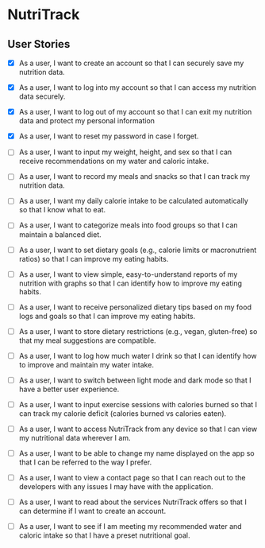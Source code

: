 # NutriTrack

## User Stories

- [x] As a user, I want to create an account so that I can securely save my nutrition data.
- [x] As a user, I want to log into my account so that I can access my nutrition data securely.
- [x] As a user, I want to log out of my account so that I can exit my nutrition data and protect my personal information
- [x] As a user, I want to reset my password in case I forget.
- [ ] As a user, I want to input my weight, height, and sex so that I can receive recommendations on my water and caloric intake.
- [ ] As a user, I want to record my meals and snacks so that I can track my nutrition data.
- [ ] As a user, I want my daily calorie intake to be calculated automatically so that I know what to eat.
- [ ] As a user, I want to categorize meals into food groups so that I can maintain a balanced diet.
- [ ] As a user, I want to set dietary goals (e.g., calorie limits or macronutrient ratios) so that I can improve my eating habits.
- [ ] As a user, I want to view simple, easy-to-understand reports of my nutrition with graphs so that I can identify how to improve my eating habits.
- [ ] As a user, I want to receive personalized dietary tips based on my food logs and goals so that I can improve my eating habits.
- [ ] As a user, I want to store dietary restrictions (e.g., vegan, gluten-free) so that my meal suggestions are compatible.
- [ ] As a user, I want to log how much water I drink so that I can identify how to improve and maintain my water intake.
- [ ] As a user, I want to switch between light mode and dark mode so that I have a better user experience.
- [ ] As a user, I want to input exercise sessions with calories burned so that I can track my calorie deficit (calories burned vs calories eaten).
- [ ] As a user, I want to access NutriTrack from any device so that I can view my nutritional data wherever I am.
- [ ] As a user, I want to be able to change my name displayed on the app so that I can be referred to the way I prefer.
- [ ] As a user, I want to view a contact page so that I can reach out to the developers with any issues I may have with the application.
- [ ] As a user, I want to read about the services NutriTrack offers so that I can determine if I want to create an account.
- [ ] As a user, I want to see if I am meeting my recommended water and caloric intake so that I have a preset nutritional goal.


